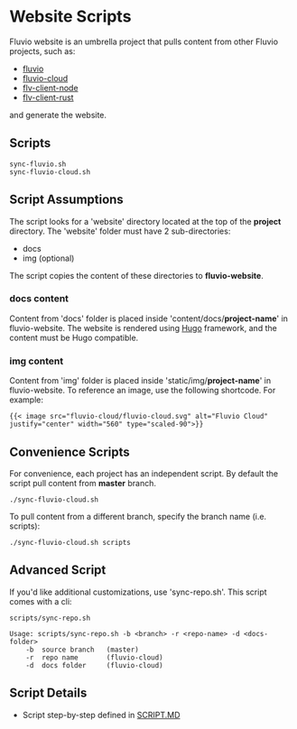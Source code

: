 # Website Scripts

Fluvio website is an umbrella project that pulls content from other Fluvio projects, such as:
* [fluvio](https://github.com/infinyon/fluvio)
* [fluvio-cloud](https://github.com/infinyon/fluvio-cloud)
* [flv-client-node](https://github.com/infinyon/flv-client-node)
* [flv-client-rust](https://github.com/infinyon/flv-client-rust)

and generate the website.

## Scripts

```
sync-fluvio.sh
sync-fluvio-cloud.sh
```

## Script Assumptions

The script looks for a 'website' directory located at the top of the **project** directory. The 'website' folder must have 2 sub-directories:

* docs 
* img (optional)

The script copies the content of these directories to **fluvio-website**.

### docs content

Content from 'docs' folder is placed inside 'content/docs/**project-name**' in fluvio-website. The website is rendered using [Hugo](https://gohugo.io/) framework, and the content must be Hugo compatible.

### img content

Content from 'img' folder is placed inside 'static/img/**project-name**' in fluvio-website. To reference an image, use the following shortcode. For example:

```
{{< image src="fluvio-cloud/fluvio-cloud.svg" alt="Fluvio Cloud" justify="center" width="560" type="scaled-90">}}
```


## Convenience Scripts

For convenience, each project has an independent script. By default the script pull content from **master** branch. 

```
./sync-fluvio-cloud.sh
```

To pull content from a different branch, specify the branch name (i.e. scripts):

```
./sync-fluvio-cloud.sh scripts
```

## Advanced Script

If you'd like additional customizations, use 'sync-repo.sh'. This script comes with a cli:

```
scripts/sync-repo.sh

Usage: scripts/sync-repo.sh -b <branch> -r <repo-name> -d <docs-folder>
    -b  source branch   (master)
    -r  repo name       (fluvio-cloud)
    -d  docs folder     (fluvio-cloud)
```


## Script Details

* Script step-by-step defined in [SCRIPT.MD](./SCRIPT.MD)